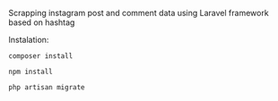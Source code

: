 Scrapping instagram post and comment data using Laravel framework based on hashtag

Instalation:

`composer install`

`npm install`

`php artisan migrate`

